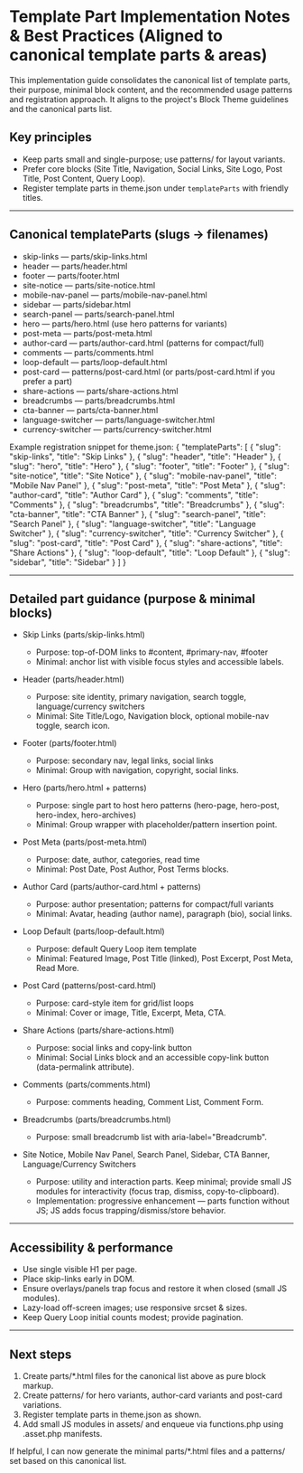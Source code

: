 # Template Part Implementation Notes & Best Practices (Aligned to canonical template parts & areas)

This implementation guide consolidates the canonical list of template parts, their purpose, minimal block content, and the recommended usage patterns and registration approach. It aligns to the project's Block Theme guidelines and the canonical parts list.

## Key principles
- Keep parts small and single-purpose; use patterns/ for layout variants.
- Prefer core blocks (Site Title, Navigation, Social Links, Site Logo, Post Title, Post Content, Query Loop).
- Register template parts in theme.json under `templateParts` with friendly titles.

---

## Canonical templateParts (slugs → filenames)
- skip-links — parts/skip-links.html
- header — parts/header.html
- footer — parts/footer.html
- site-notice — parts/site-notice.html
- mobile-nav-panel — parts/mobile-nav-panel.html
- sidebar — parts/sidebar.html
- search-panel — parts/search-panel.html
- hero — parts/hero.html (use hero patterns for variants)
- post-meta — parts/post-meta.html
- author-card — parts/author-card.html (patterns for compact/full)
- comments — parts/comments.html
- loop-default — parts/loop-default.html
- post-card — patterns/post-card.html (or parts/post-card.html if you prefer a part)
- share-actions — parts/share-actions.html
- breadcrumbs — parts/breadcrumbs.html
- cta-banner — parts/cta-banner.html
- language-switcher — parts/language-switcher.html
- currency-switcher — parts/currency-switcher.html

Example registration snippet for theme.json:
{
  "templateParts": [
    { "slug": "skip-links", "title": "Skip Links" },
    { "slug": "header", "title": "Header" },
    { "slug": "hero", "title": "Hero" },
    { "slug": "footer", "title": "Footer" },
    { "slug": "site-notice", "title": "Site Notice" },
    { "slug": "mobile-nav-panel", "title": "Mobile Nav Panel" },
    { "slug": "post-meta", "title": "Post Meta" },
    { "slug": "author-card", "title": "Author Card" },
    { "slug": "comments", "title": "Comments" },
    { "slug": "breadcrumbs", "title": "Breadcrumbs" },
    { "slug": "cta-banner", "title": "CTA Banner" },
    { "slug": "search-panel", "title": "Search Panel" },
    { "slug": "language-switcher", "title": "Language Switcher" },
    { "slug": "currency-switcher", "title": "Currency Switcher" },
    { "slug": "post-card", "title": "Post Card" },
    { "slug": "share-actions", "title": "Share Actions" },
    { "slug": "loop-default", "title": "Loop Default" },
    { "slug": "sidebar", "title": "Sidebar" }
  ]
}

---

## Detailed part guidance (purpose & minimal blocks)

- Skip Links (parts/skip-links.html)
  - Purpose: top-of-DOM links to #content, #primary-nav, #footer
  - Minimal: anchor list with visible focus styles and accessible labels.

- Header (parts/header.html)
  - Purpose: site identity, primary navigation, search toggle, language/currency switchers
  - Minimal: Site Title/Logo, Navigation block, optional mobile-nav toggle, search icon.

- Footer (parts/footer.html)
  - Purpose: secondary nav, legal links, social links
  - Minimal: Group with navigation, copyright, social links.

- Hero (parts/hero.html + patterns)
  - Purpose: single part to host hero patterns (hero-page, hero-post, hero-index, hero-archives)
  - Minimal: Group wrapper with placeholder/pattern insertion point.

- Post Meta (parts/post-meta.html)
  - Purpose: date, author, categories, read time
  - Minimal: Post Date, Post Author, Post Terms blocks.

- Author Card (parts/author-card.html + patterns)
  - Purpose: author presentation; patterns for compact/full variants
  - Minimal: Avatar, heading (author name), paragraph (bio), social links.

- Loop Default (parts/loop-default.html)
  - Purpose: default Query Loop item template
  - Minimal: Featured Image, Post Title (linked), Post Excerpt, Post Meta, Read More.

- Post Card (patterns/post-card.html)
  - Purpose: card-style item for grid/list loops
  - Minimal: Cover or image, Title, Excerpt, Meta, CTA.

- Share Actions (parts/share-actions.html)
  - Purpose: social links and copy-link button
  - Minimal: Social Links block and an accessible copy-link button (data-permalink attribute).

- Comments (parts/comments.html)
  - Purpose: comments heading, Comment List, Comment Form.

- Breadcrumbs (parts/breadcrumbs.html)
  - Purpose: small breadcrumb list with aria-label="Breadcrumb".

- Site Notice, Mobile Nav Panel, Search Panel, Sidebar, CTA Banner, Language/Currency Switchers
  - Purpose: utility and interaction parts. Keep minimal; provide small JS modules for interactivity (focus trap, dismiss, copy-to-clipboard).
  - Implementation: progressive enhancement — parts function without JS; JS adds focus trapping/dismiss/store behavior.

---

## Accessibility & performance
- Use single visible H1 per page.
- Place skip-links early in DOM.
- Ensure overlays/panels trap focus and restore it when closed (small JS modules).
- Lazy-load off-screen images; use responsive srcset & sizes.
- Keep Query Loop initial counts modest; provide pagination.

---

## Next steps
1. Create parts/*.html files for the canonical list above as pure block markup.
2. Create patterns/ for hero variants, author-card variants and post-card variations.
3. Register template parts in theme.json as shown.
4. Add small JS modules in assets/ and enqueue via functions.php using .asset.php manifests.

If helpful, I can now generate the minimal parts/*.html files and a patterns/ set based on this canonical list.